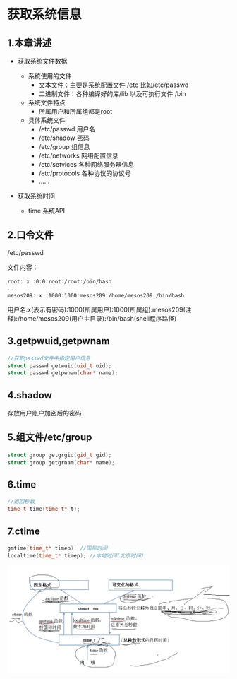 # 获取系统信息

## 1.本章讲述

- 获取系统文件数据
  - 系统使用的文件
    - 文本文件：主要是系统配置文件 /etc 比如/etc/passwd
    - 二进制文件：各种编译好的库/lib 以及可执行文件 /bin
  - 系统文件特点
    - 所属用户和所属组都是root
  - 具体系统文件
    - /etc/passwd 用户名
    - /etc/shadow 密码
    - /etc/group 组信息
    - /etc/networks 网络配置信息
    - /etc/setvices 各种网络服务器信息
    - /etc/protocols 各种协议的协议号
    - ......

- 获取系统时间
  - time 系统API

## 2.口令文件

/etc/passwd

文件内容：

```text
root: x :0:0:root:/root:/bin/bash
...
mesos209: x :1000:1000:mesos209:/home/mesos209:/bin/bash
```

用户名:x(表示有密码):1000(所属用户):1000(所属组):mesos209(注释):/home/mesos209(用户主目录):/bin/bash(shell程序路径)



## 3.getpwuid,getpwnam

```c++
//获取passwd文件中指定用户信息
struct passwd getwuid(uid_t uid);
struct passwd getpwnam(char* name);
```



## 4.shadow

存放用户账户加密后的密码



## 5.组文件/etc/group

```c++
struct group getgrgid(gid_t gid);
struct group getgrnam(char* name);
```



## 6.time

```c++
//返回秒数
time_t time(time_t* t);
```



## 7.ctime

```c++
gmtime(time_t* timep); //国际时间
localtime(time_t* timep); //本地时间(北京时间)
```

![image-20200414161828892](%E7%AC%AC3%E7%AB%A0-%E7%B3%BB%E7%BB%9F%E5%B1%9E%E6%80%A7.assets/image-20200414161828892.png)

